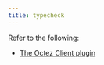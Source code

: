 ```yaml
---
title: typecheck
---
```


Refer to the following:
- [The Octez Client plugin](/docs/plugins/plugin-octez-client/#the-taq-typecheck-task)
